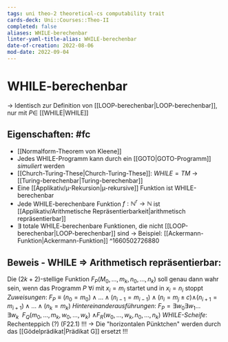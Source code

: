 ```yaml
---
tags: uni theo-2 theoretical-cs computability trait
cards-deck: Uni::Courses::Theo-II
completed: false
aliases: WHILE-berechenbar
linter-yaml-title-alias: WHILE-berechenbar
date-of-creation: 2022-08-06
mod-date: 2022-09-04
---
```


# WHILE-berechenbar
→ Identisch zur Definition von [[LOOP-berechenbar|LOOP-berechenbar]], nur mit $P \in$ [[WHILE|WHILE]]

## Eigenschaften: #fc
- [[Normalform-Theorem von Kleene]]
- Jedes WHILE-Programm kann durch ein [[GOTO|GOTO-Programm]] *simuliert* werden
- [[Church-Turing-These|Church-Turing-These]]: $WHILE=TM$
	→ [[Turing-berechenbar|Turing-berechenbar]]
- Eine [[Applikativ/µ-Rekursion|µ-rekursive]] Funktion ist WHILE-berechenbar
- Jede WHILE-berechenbare Funktion $f:\mathbb{N}^r\rightarrow\mathbb{N}$ ist [[Applikativ/Arithmetische Repräsentierbarkeit|arithmetisch repräsentierbar]]
- $\exists$ totale WHILE-berechenbare Funktionen, die nicht [[LOOP-berechenbar|LOOP-berechenbar]] sind
	→ Beispiel: [[Ackermann-Funktion|Ackermann-Funktion]]
^1660502726880

## Beweis - WHILE $\Rightarrow$ Arithmetisch repräsentierbar:
Die $(2k+2)$-stellige Funktion $F_P(M_0,\dots,m_k,n_0,\dots,n_k)$ soll genau dann wahr sein, wenn das Programm $P~\forall i$ mit $x_i=m_i$ startet und in $x_i=n_i$ stoppt
*Zuweisungen*: $F_P\equiv(n_0=m_0)\wedge\dots\wedge(n_{i-1}=m_{i-1})\wedge(n_i=m_j\pm c)$$\wedge(n_{i+1}=m_{i+1})\wedge\dots\wedge(n_k=m_k)$
*Hintereinanderausführungen*: $F_P=\exists w_0\exists w_1\dots\exists w_k~~F_Q(m_0,\dots,m_k,w_0,\dots,w_k)~\wedge$$F_R(w_0,\dots,w_k,n_0,\dots,n_k)$
*WHILE-Scheife*: Rechenteppich (?) (F22.1) !!!
→ Die "horizontalen Pünktchen" werden durch das [[Gödelprädikat|Prädikat G]] ersetzt !!!
